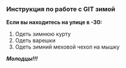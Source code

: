 ### Инструкция по работе с GIT зимой

**Если вы находитесь на улице в -30:**

1. Одеть зимнюю курту
2. Одеть варешки
3. Одеть зимний меховой чехол на мышку

_**Молодцы!!!**_
